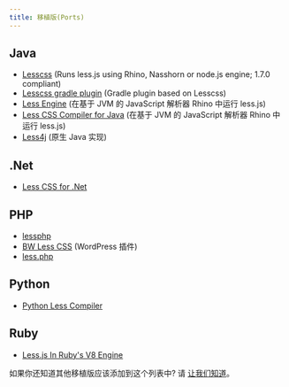 ```yaml
---
title: 移植版(Ports)
---
```


## Java
* [Lesscss](https://github.com/houbie/lesscss) (Runs less.js using Rhino, Nasshorn or node.js engine; 1.7.0 compliant)
* [Lesscss gradle plugin](https://github.com/houbie/lesscss-gradle-plugin) (Gradle plugin based on Lesscss)
* [Less Engine](https://github.com/Asual/lesscss-engine) (在基于 JVM 的 JavaScript 解析器 Rhino 中运行 less.js)
* [Less CSS Compiler for Java](https://github.com/marceloverdijk/lesscss-java) (在基于 JVM 的 JavaScript 解析器 Rhino 中运行 less.js)
* [Less4j](https://github.com/SomMeri/less4j) (原生 Java 实现)

## .Net
* [Less CSS for .Net](http://www.dotlesscss.org/)

## PHP
* [lessphp](http://leafo.net/lessphp/docs/)
* [BW Less CSS](http://wordpress.org/extend/plugins/bw-less-css/) (WordPress 插件)
* [less.php](http://lessphp.gpeasy.com/)

## Python
* [Python Less Compiler](https://github.com/lesscpy/lesscpy)

## Ruby
* [Less.js In Ruby's V8 Engine](https://github.com/cowboyd/less.rb)

如果你还知道其他移植版应该添加到这个列表中? 请 [让我们知道](https://github.com/less/less-docs/issues/new)。
